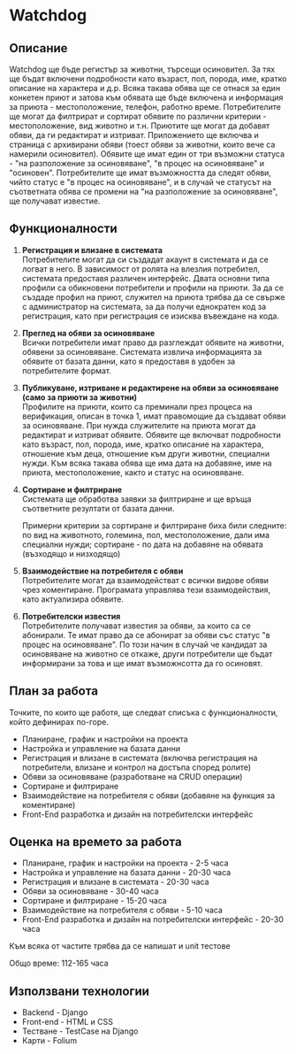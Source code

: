 # Watchdog

## Описание 

   Watchdog ще бъде регистър за животни, търсещи осиновител. За тях ще бъдат включени подробности
    като възраст, пол, порода, име, кратко описание на характера и д.р. Всяка такава обява ще се отнася за един конкетен приют
    и затова към обявата ще бъде включена и информация за приюта - местоположение, телефон, работно време. Потребителите
    ще могат да филтрират и сортират обявите по различни критерии - местоположение, вид животно и т.н. Приютите ще могат
    да добавят обяви, да ги редактират и изтриват. Приложението ще включва и страница с архивирани обяви (тоест обяви за животни, които вече са намерили осиновител). Обявите ще имат един от три възможни статуса - "на разположение за осиновяване", "в процес на осиновяване" и "осиновен". Потребителите ще имат възможността да следят обяви, чийто статус е "в процес на осиновяване", и в случай че статусът на съответната обява се промени на "на разположение за осиновяване", ще получават известие. 

## Функционалности

1. **Регистрация и влизане в системата** \
    Потребителите могат да си създадат акаунт в системата и да се логват в него. В зависимост от ролята на влезлия
    потребител, системата предоставя различен интерфейс. Двата основни типа профили са обикновени потребители и профили на приюти.
    За да се създаде профил на приют, служител на приюта трябва да се свърже с администратор на системата, за да получи
    еднократен код за регистрация, като при регистрация се изисква въвеждане на кода.

2. **Преглед на обяви за осиновяване**\
    Всички потребители имат право да разглеждат обявите на животни, обявени за осиновяване. Системата извлича информацията
    за обявите от базата данни, като я предоставя в удобен за потребителите формат.

3. **Публикуване, изтриване и редактирене на обяви за осиновяване (само за приюти за животни)**\
    Профилите на приюти, които са преминали през процеса на верификация, описан в точка 1, имат правомощие да създават
    обяви за осиновяване. При нужда служителите на приюта могат да редактират и изтриват обявите. Обявите ще включват
    подробности като възраст, пол, порода, име, кратко описание на характера, отношение към деца, отношение към други животни,
    специални нужди. Към всяка такава обява ще има дата на добавяне, име на приюта, местоположение, както и статус на осиновяване.

4. **Сортиране и филтриране**\
    Системата ще обработва заявки за филтриране и ще връща съответните резултати от базата данни.

    Примерни критерии за сортиране и филтриране биха били следните: по вид на животното, големина, пол, местоположение, дали има специални нужди;
    сортиране - по дата на добавяне на обявата (възходящо и низходящо)

5. **Взаимодействие на потребителя с обяви**\
    Потребителите могат да взаимодействат с всички видове обяви чрез коментиране.
    Програмата управлява тези взаимодействия, като актуализира обявите.

6. **Потребителски известия**\
   Потребителите получават известия за обяви, за които са се абонирали. Те имат право да се абонират за обяви със статус "в процес на осиновяване". По този начин в случай че кандидат за осиновяване на животно се откаже, други потребители ще бъдат информирани за това и ще имат възможнсотта да го осиновят. 

## План за работа 
   Точките, по които ще работя, ще следват списъка с функционалности, който дефинирах по-горе.

- Планиране, график и настройки на проекта
- Настройка и управление на базата данни
- Регистрация и влизане в системата (включва регистрация на потребители, влизане и контрол на достъпа според ролите)
- Обяви за осиновяване (разработване на CRUD операции)
- Сортиране и филтриране
- Взаимодействие на потребителя с обяви (добавяне на функция за коментиране)
- Front-End разработка и дизайн на потребителски интерфейс

## Оценка на времето за работа

- Планиране, график и настройки на проекта - 2-5 часа
- Настройка и управление на базата данни - 20-30 часа
- Регистрация и влизане в системата - 20-30 часа
- Обяви за осиновяване - 30-40 часа
- Сортиране и филтриране - 15-20 часа
- Взаимодействие на потребителя с обяви - 5-10 часа
- Front-End разработка и дизайн на потребителски интерфейс - 20-30 часа

Към всяка от частите трябва да се напишат и unit тестове

Общо време: 112-165 часа

## Използвани технологии 

- Backend - Django 
- Front-end - HTML и CSS
- Тестване - TestCase на Django
- Карти - Folium
